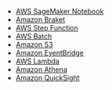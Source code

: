 - [AWS SageMaker Notebook][sagemaker]
- [Amazon Braket][braket]
- [AWS Step Function][step function]
- [AWS Batch][batch]
- [Amazon S3][s3]
- [Amazon EventBridge][eventbridge]
- [AWS Lambda][lambda]
- [Amazon Athena][athena]
- [Amazon QuickSight][quicksight]

[sagemaker]: https://docs.aws.amazon.com/sagemaker/latest/dg/nbi.html
[braket]: https://aws.amazon.com/braket/
[step function]: https://aws.amazon.com/step-functions/
[batch]: https://aws.amazon.com/batch/
[s3]: https://aws.amazon.com/s3/
[eventbridge]: https://aws.amazon.com/eventbridge/
[lambda]: https://aws.amazon.com/lambda/
[athena]: https://aws.amazon.com/athena/
[quicksight]: https://aws.amazon.com/quicksight/